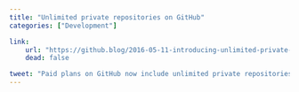 ```yaml
---
title: "Unlimited private repositories on GitHub"
categories: ["Development"]

link:
    url: "https://github.blog/2016-05-11-introducing-unlimited-private-repositories/"
    dead: false

tweet: "Paid plans on GitHub now include unlimited private repositories!"
---
```

